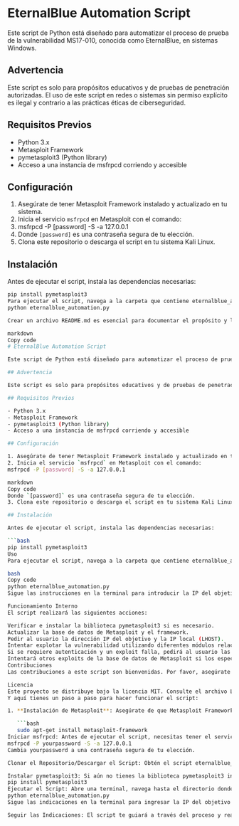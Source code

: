 # EternalBlue Automation Script

Este script de Python está diseñado para automatizar el proceso de prueba de la vulnerabilidad MS17-010, conocida como EternalBlue, en sistemas Windows.

## Advertencia

Este script es solo para propósitos educativos y de pruebas de penetración autorizadas. El uso de este script en redes o sistemas sin permiso explícito es ilegal y contrario a las prácticas éticas de ciberseguridad.

## Requisitos Previos

- Python 3.x
- Metasploit Framework
- pymetasploit3 (Python library)
- Acceso a una instancia de msfrpcd corriendo y accesible

## Configuración

1. Asegúrate de tener Metasploit Framework instalado y actualizado en tu sistema.
2. Inicia el servicio `msfrpcd` en Metasploit con el comando:
3. msfrpcd -P [password] -S -a 127.0.0.1
4. Donde `[password]` es una contraseña segura de tu elección.
3. Clona este repositorio o descarga el script en tu sistema Kali Linux.

## Instalación

Antes de ejecutar el script, instala las dependencias necesarias:

```bash
pip install pymetasploit3
Para ejecutar el script, navega a la carpeta que contiene eternalblue_automation.py y ejecuta:
python eternalblue_automation.py

Crear un archivo README.md es esencial para documentar el propósito y las instrucciones de uso de tu script. Aquí te proporciono una plantilla de README.md para el script que hemos discutido:

markdown
Copy code
# EternalBlue Automation Script

Este script de Python está diseñado para automatizar el proceso de prueba de la vulnerabilidad MS17-010, conocida como EternalBlue, en sistemas Windows.

## Advertencia

Este script es solo para propósitos educativos y de pruebas de penetración autorizadas. El uso de este script en redes o sistemas sin permiso explícito es ilegal y contrario a las prácticas éticas de ciberseguridad.

## Requisitos Previos

- Python 3.x
- Metasploit Framework
- pymetasploit3 (Python library)
- Acceso a una instancia de msfrpcd corriendo y accesible

## Configuración

1. Asegúrate de tener Metasploit Framework instalado y actualizado en tu sistema.
2. Inicia el servicio `msfrpcd` en Metasploit con el comando:
msfrpcd -P [password] -S -a 127.0.0.1

markdown
Copy code
Donde `[password]` es una contraseña segura de tu elección.
3. Clona este repositorio o descarga el script en tu sistema Kali Linux.

## Instalación

Antes de ejecutar el script, instala las dependencias necesarias:

```bash
pip install pymetasploit3
Uso
Para ejecutar el script, navega a la carpeta que contiene eternalblue_automation.py y ejecuta:

bash
Copy code
python eternalblue_automation.py
Sigue las instrucciones en la terminal para introducir la IP del objetivo y tu IP local.

Funcionamiento Interno
El script realizará las siguientes acciones:

Verificar e instalar la biblioteca pymetasploit3 si es necesario.
Actualizar la base de datos de Metasploit y el framework.
Pedir al usuario la dirección IP del objetivo y la IP local (LHOST).
Intentar explotar la vulnerabilidad utilizando diferentes módulos relacionados con MS17-010.
Si se requiere autenticación y un exploit falla, pedirá al usuario las credenciales del sistema objetivo.
Intentará otros exploits de la base de datos de Metasploit si los especificados no funcionan.
Contribuciones
Las contribuciones a este script son bienvenidas. Por favor, asegúrate de seguir las buenas prácticas de programación y documentación al hacer cambios o mejoras.

Licencia
Este proyecto se distribuye bajo la licencia MIT. Consulte el archivo LICENSE para obtener más información.
Y aquí tienes un paso a paso para hacer funcionar el script:

1. **Instalación de Metasploit**: Asegúrate de que Metasploit Framework esté instalado en tu sistema Kali Linux. Puedes instalarlo con:

   ```bash
   sudo apt-get install metasploit-framework
Iniciar msfrpcd: Antes de ejecutar el script, necesitas tener el servicio msfrpcd corriendo. Ejecútalo con el siguiente comando:
msfrpcd -P yourpassword -S -a 127.0.0.1
Cambia yourpassword a una contraseña segura de tu elección.

Clonar el Repositorio/Descargar el Script: Obtén el script eternalblue_automation.py y guárdalo en tu sistema Kali Linux.

Instalar pymetasploit3: Si aún no tienes la biblioteca pymetasploit3 instalada, puedes hacerlo con pip:
pip install pymetasploit3
Ejecutar el Script: Abre una terminal, navega hasta el directorio donde se encuentra el script y ejecútalo con:
python eternalblue_automation.py
Sigue las indicaciones en la terminal para ingresar la IP del objetivo y tu IP local.

Seguir las Indicaciones: El script te guiará a través del proceso y realizará las pruebas automáticamente. Proporciona las credenciales cuando se te solicite si es necesario.
